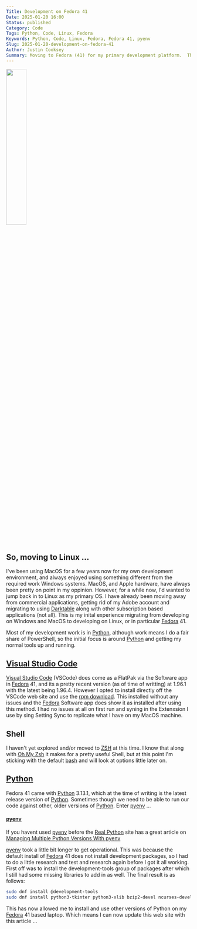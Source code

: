```yaml
---
Title: Development on Fedora 41
Date: 2025-01-20 16:00
Status: published
Category: Code
Tags: Python, Code, Linux, Fedora
Keywords: Python, Code, Linux, Fedora, Fedora 41, pyenv
Slug: 2025-01-20-development-on-fedora-41
Author: Justin Cooksey
Summary: Moving to Fedora (41) for my primary development platform.  The initial migration.
---
```



<img src="{attach}fedora_ss.png"  width="33%" height="33%">

## So, moving to Linux ...

I've been using MacOS for a few years now for my own development environment, and always enjoyed using something different from the required work Windows systems.  MacOS, and Apple hardware, have always been pretty on point in my oppinion.  However, for a while now, I'd wanted to jump back in to Linux as my primary OS. I have already been moving away from commercial applications, getting rid of my Adobe account and migrating to using [Darktable](https://www.darktable.org/) along with other subscription based applications (not all). This is my inital experience migrating from developing on Windows and MacOS to developing on Linux, or in particular [Fedora](https://fedoraproject.org/) 41.

Most of my development work is in [Python](https://www.python.org/), although work means I do a fair share of PowerShell, so the initial focus is around [Python](https://www.python.org/) and getting my normal tools up and running.

## [Visual Studio Code](https://code.visualstudio.com/)

[Visual Studio Code](https://code.visualstudio.com/) (VSCode) does come as a FlatPak via the Software app in [Fedora](https://fedoraproject.org/) 41, and its a pretty recent version (as of time of writting) at 1.96.1 with the latest being 1.96.4.  However I opted to install directly off the VSCode web site and use the [rpm download](https://code.visualstudio.com/Download).  This installed without any 
issues and the [Fedora](https://fedoraproject.org/) Software app does show it as installed after using this method.  I had no issues at all on first run and syning in the Extenxsion I use by sing Setting Sync to replicate what I have on my MacOS machine.

## Shell

I haven't yet explored and/or moved to [ZSH](https://www.zsh.org/) at this time.  I know that along with [Oh My Zsh](https://ohmyz.sh/) it makes for a pretty useful Shell, but at this point I'm sticking with the default [bash](https://www.gnu.org/software/bash/) and will look at options little later on.

## [Python](https://www.python.org/)

Fedora 41 came with [Python](https://www.python.org/) 3.13.1, which at the time of writing is the latest release version of [Python](https://www.python.org/).  Sometimes though we need to be able to run our code against other, older versions of [Python](https://www.python.org/).  Enter [pyenv](https://github.com/pyenv/pyenv) ...

#### [pyenv](https://github.com/pyenv/pyenv)

If you havent used [pyenv](https://github.com/pyenv/pyenv) before the [Real Python](https://realpython.com/) site has a great article on [Managing Multiple Python Versions With pyenv](https://realpython.com/intro-to-pyenv/)

[pyenv](https://github.com/pyenv/pyenv) took a little bit longer to get operational.  This was because the default install of [Fedora](https://fedoraproject.org/) 41 does not install development packages, so I had to do a little research and test and research again before I got it all working.  First off was to install the development-tools group of packages after which I still had some missing libraries to add in as well.  The final result is as follows:

```bash
sudo dnf install @development-tools
sudo dnf install python3-tkinter python3-xlib bzip2-devel ncurses-devel libffi-devel readline-devel tk-devel libsqlite3x-devel
```

This has now allowed me to install and use other versions of Python on my [Fedora](https://fedoraproject.org/) 41 based laptop.  Which means I can now update this web site with this article ...

